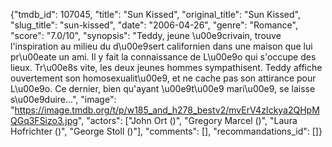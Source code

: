 {"tmdb_id": 107045, "title": "Sun Kissed", "original_title": "Sun Kissed", "slug_title": "sun-kissed", "date": "2006-04-26", "genre": "Romance", "score": "7.0/10", "synopsis": "Teddy, jeune \u00e9crivain, trouve l'inspiration au milieu du d\u00e9sert californien dans une maison que lui pr\u00eate un ami. Il y fait la connaissance de L\u00e9o qui s'occupe des lieux. Tr\u00e8s vite, les deux jeunes hommes sympathisent. Teddy affiche ouvertement son homosexualit\u00e9, et ne cache pas son attirance pour L\u00e9o. Ce dernier, bien qu'ayant \u00e9t\u00e9 mari\u00e9, se laisse s\u00e9duire...", "image": "https://image.tmdb.org/t/p/w185_and_h278_bestv2/mvErV4zIckya2QHpMQGq3FSizo3.jpg", "actors": ["John Ort ()", "Gregory Marcel ()", "Laura Hofrichter ()", "George Stoll ()"], "comments": [], "recommandations_id": []}
